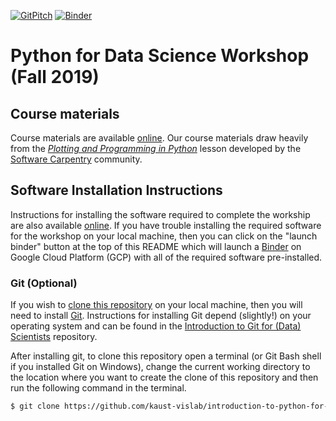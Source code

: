 [![GitPitch](https://gitpitch.com/assets/badge.svg)](https://gitpitch.com/kaust-vislab/introduction-to-python-for-data-science/fall-2019?grs=github)
[![Binder](https://mybinder.org/badge_logo.svg)](https://mybinder.org/v2/gh/kaust-vislab/introduction-to-python-for-data-science/fall-2019?urlpath=lab)

# Python for Data Science Workshop (Fall 2019)

## Course materials

Course materials are available [online](https://kaust-vislab.github.io/python-novice-gapminder/). 
Our course materials draw heavily from the 
[*Plotting and Programming in Python*](http://swcarpentry.github.io/python-novice-gapminder/) 
lesson developed by the [Software Carpentry](https://software-carpentry.org/) community.

## Software Installation Instructions

Instructions for installing the software required to complete the workship are also available 
[online](https://kaust-vislab.github.io/python-novice-gapminder/setup/). If you have trouble 
installing the required software for the workshop on your local machine, then you can click on the 
"launch binder" button at the top of this README which will launch a 
[Binder](https://mybinder.readthedocs.io/en/latest/introduction.html#what-is-the-binder-project) 
on Google Cloud Platform (GCP) with all of the required software pre-installed. 

### Git (Optional)

If you wish to [clone this repository](https://help.github.com/en/articles/cloning-a-repository) 
on your local machine, then you will need to install [Git](https://git-scm.com/). Instructions for 
installing Git depend (slightly!) on your operating system and can be found in the [Introduction to Git for (Data) Scientists](https://github.com/kaust-vislab/introduction-to-git-for-data-scientists#installation-instructions) repository. 

After installing git, to clone this repository open a terminal (or Git Bash shell if you installed Git on Windows), change the current working directory to the location where you want to create the clone of this repository and then run the following command in the terminal.

```bash
$ git clone https://github.com/kaust-vislab/introduction-to-python-for-data-science.git
```